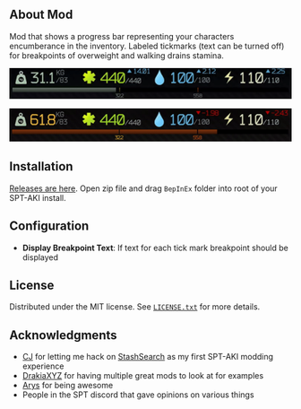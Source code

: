 ## About Mod

Mod that shows a progress bar representing your characters encumberance in the inventory. Labeled tickmarks (text can be turned off) for breakpoints of overweight and walking drains stamina.

![encumbrance bar gif](Screenshots/encumbrancebar.gif)

![encumbrance bar stim gif](Screenshots/encumbrancebar_stims.gif)

## Installation

[Releases are here](https://github.com/mpstark/SPT-PlayerEncumbranceBar/releases). Open zip file and drag `BepInEx` folder into root of your SPT-AKI install.

## Configuration

- **Display Breakpoint Text**: If text for each tick mark breakpoint should be displayed

## License

Distributed under the MIT license. See [`LICENSE.txt`](LICENSE.txt) for more details.

## Acknowledgments

- [CJ](https://github.com/CJ-SPT) for letting me hack on [StashSearch](https://github.com/CJ-SPT/StashSearch) as my first SPT-AKI modding experience
- [DrakiaXYZ](https://github.com/DrakiaXYZ) for having multiple great mods to look at for examples
- [Arys](https://github.com/Nympfonic) for being awesome
- People in the SPT discord that gave opinions on various things
